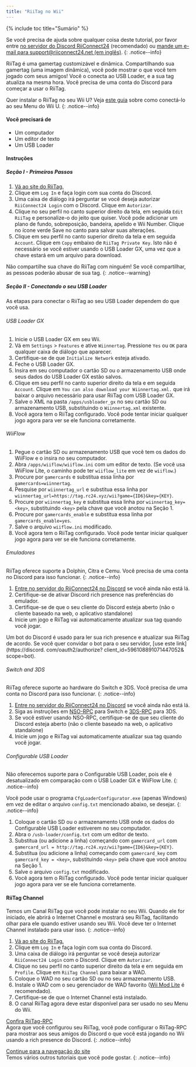 ```yaml
---
title: "RiiTag no Wii"
---
```


{% include toc title="Sumário" %}

Se você precisa de ajuda sobre qualquer coisa deste tutorial, por favor entre [no servidor do Discord RiiConnect24](https://discord.gg/rc24) (recomendado) ou [mande um e-mail para support@riiconnect24.net (em inglês)](mailto:support@riiconnect24.net).
{: .notice--info}

RiiTag é uma gamertag customizável e dinâmica. Compartilhando sua gamertag (uma imagem dinâmica), você pode mostrar o que você tem jogado com seus amigos! Você o conecta ao USB Loader, e a sua tag atualiza na mesma hora. Você precisa de uma conta do Discord para começar a usar o RiiTag.

Quer instalar o RiiTag no seu Wii U? Veja [este guia](riitag-wiiu) sobre como conectá-lo ao seu Menu do Wii U.
{: .notice--info}

#### Você precisará de

* Um computador
* Um editor de texto
* Um USB Loader

#### Instruções

##### Seção I - Primeiros Passos

1. [Vá ao site do RiiTag.](https://tag.rc24.xyz/)
2. Clique em `Log In` e faça login com sua conta do Discord.
3. Uma caixa de diálogo irá perguntar se você deseja autorizar `RiiConnect24 Login` com o Discord. Clique em `Autorizar`.
4. Clique no seu perfil no canto superior direito da tela, em seguida `Edit RiiTag` e personalize-o do jeito que quiser. Você pode adicionar um plano de fundo, sobreposição, bandeira, apelido e Wii Number. Clique no ícone verde Save no canto para salvar suas alterações.
5. Clique em seu perfil no canto superior direito da tela e em seguida `Account`. Clique em `Copy` embaixo de `RiiTag Private Key`. Isto não é necessário se você estiver usando o USB Loader GX, uma vez que a chave estará em um arquivo para download.

Não compartilhe sua chave do RiiTag com ninguém! Se você compartilhar, as pessoas poderão abusar de sua tag.
{: .notice--warning}

##### Seção II - Conectando o seu USB Loader

As etapas para conectar o RiiTag ao seu USB Loader dependem do que você usa.

###### USB Loader GX

1. Inicie o USB Loader GX em seu Wii.
2. Vá em `Settings` > `Features` e ative `Wiinnertag`. Pressione `Yes` ou `OK` para qualquer caixa de diálogo que aparecer.
3. Certifique-se de que `Initialize Network` esteja ativado.
4. Feche o USB Loader GX.
5. Insira em seu computador o cartão SD ou o armazenamento USB onde seus dados do USB Loader GX estão salvos.
6. Clique em seu perfil no canto superior direito da tela e em seguida `Account`. Clique em `You can also download your Wiinnertag.xml.` que irá baixar o arquivo necessário para usar RiiTag com USB Loader GX.
7. Salve o XML na pasta `/apps/usbloader_gx` no seu cartão SD ou armazenamento USB, substituindo o `Wiinnertag.xml` existente.
8. Você agora tem o RiiTag configurado. Você pode tentar iniciar qualquer jogo agora para ver se ele funciona corretamente.

###### WiiFlow

1. Pegue o cartão SD ou armazenamento USB que você tem os dados do WiiFlow e o insira no seu computador.
2. Abra `/apps/wiiflow/wiiflow.ini` com um editor de texto. (Se você usa WiiFlow Lite, o caminho pode ter `wiiflow_lite` em vez de `wiiflow`.)
3. Procure por `gamercards` e substitua essa linha por `gamercards=wiinnertag`.
4. Pesquise por `wiinnertag_url` e substitua essa linha por `wiinnertag_url=https://tag.rc24.xyz/wii?game={ID6}&key={KEY}`.
5. Procure por `wiinnertag_key` e substitua essa linha por `wiinnertag_key=<key>`, substituindo `<key>` pela chave que você anotou na Seção 1.
6. Procure por `gamercards_enable` e substitua essa linha por `gamercards_enable=yes`.
7. Salve o arquivo `wiiflow.ini` modificado.
8. Você agora tem o RiiTag configurado. Você pode tentar iniciar qualquer jogo agora para ver se ele funciona corretamente.

###### Emuladores

RiiTag oferece suporte a Dolphin, Citra e Cemu. Você precisa de uma conta no Discord para isso funcionar.
{: .notice--info}

1. [Entre no servidor do RiiConnect24 no Discord](https://discord.gg/rc24) se você ainda não está lá.
2. Certifique-se de ativar Discord rich presence nas preferências do emulador.
3. Certifique-se de que o seu cliente do Discord esteja aberto (não o cliente baseado na web, o aplicativo standalone)
4. Inicie um jogo e RiiTag vai automaticamente atualizar sua tag quando você jogar.

Um bot do Discord é usado para ler sua rich presence e atualizar sua RiiTag de acordo. Se você quer convidar o bot para o seu servidor, [use este link](https://discord. com/oauth2/authorize? client_id=596108891071447052& scope=bot).

###### Switch and 3DS

RiiTag oferece suporte ao hardware do Switch e 3DS. Você precisa de uma conta no Discord para isso funcionar.
{: .notice--info}

1. [Entre no servidor do RiiConnect24 no Discord](https://discord.gg/rc24) se você ainda não está lá.
2. Siga as instruções em [NSO-RPC](https://github.com/MCMi460/NSO-RPC) para Switch e [3DS-RPC](https://github.com/MCMi460/3DS-RPC) para 3DS.
3. Se você estiver usando NSO-RPC, certifique-se de que seu cliente do Discord esteja aberto (não o cliente baseado na web, o aplicativo standalone)
4. Inicie um jogo e RiiTag vai automaticamente atualizar sua tag quando você jogar.

###### Configurable USB Loader

Não oferecemos suporte para o Configurable USB Loader, pois ele é desatualizado em comparação com o USB Loader GX e WiiFlow Lite.
{: .notice--info}

Você pode usar o programa `CfgLoaderConfigurator.exe` (apenas Windows) em vez de editar o arquivo `config.txt` mencionado abaixo, se desejar.
{: .notice--info}

1. Coloque o cartão SD ou o armazenamento USB onde os dados do Configurable USB Loader estiverem no seu computador.
2. Abra o `/usb-loader/config.txt` com um editor de texto.
3. Substitua (ou adicione a linha) começando com `gamercard_url` com `gamercard_url = http://tag.rc24.xyz/wii?game={ID6}&key={KEY}`.
4. Substitua (ou adicione a linha) começando com `gamercard_key` com `gamercard_key = <key>`, substituindo `<key>` pela chave que você anotou na Seção 1.
5. Salve o arquivo `config.txt` modificado.
6. Você agora tem o RiiTag configurado. Você pode tentar iniciar qualquer jogo agora para ver se ele funciona corretamente.

#### RiiTag Channel

Temos um Canal RiiTag que você pode instalar no seu Wii. Quando ele for iniciado, ele abrirá o Internet Channel e mostrará seu RiiTag, facilitando olhar para ele quando estiver usando seu Wii. Você deve ter o Internet Channel instalado para usar isso.
{: .notice--info}

1. [Vá ao site do RiiTag.](https://tag.rc24.xyz/)
2. Clique em `Log In` e faça login com sua conta do Discord.
3. Uma caixa de diálogo irá perguntar se você deseja autorizar `RiiConnect24 Login` com o Discord. Clique em `Autorizar`.
4. Clique no seu perfil no canto superior direito da tela e em seguida em `Profile`. Clique em `RiiTag Channel` para baixar a WAD.
5. Coloque o WAD no seu cartão SD ou no seu armazenamento USB.
6. Instale o WAD com o seu gerenciador de WAD favorito ([Wii Mod Lite](wiimodlite) é recomendado).
7. Certifique-se de que o Internet Channel está instalado.
8. O canal RiiTag agora deve estar disponível para ser usado no seu Menu do Wii.

[Confira RiiTag-RPC](https://github.com/RiiConnect24/RiiTag-RPC/releases/latest)<br> Agora que você configurou seu RiiTag, você pode configurar o RiiTag-RPC para mostrar aos seus amigos do Discord o que você está jogando no Wii usando a rich presence do Discord.
{: .notice--info}

[Continue para a navegação do site](site-navigation)<br> Temos vários outros tutoriais que você pode gostar.
{: .notice--info}

